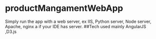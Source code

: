 # productMangamentWebApp
Simply run the app with a web server, ex IIS, Python server, Node server, Apache, nginx a if your IDE has server.
##Tech used mainly
AngularJS ,D3.js
